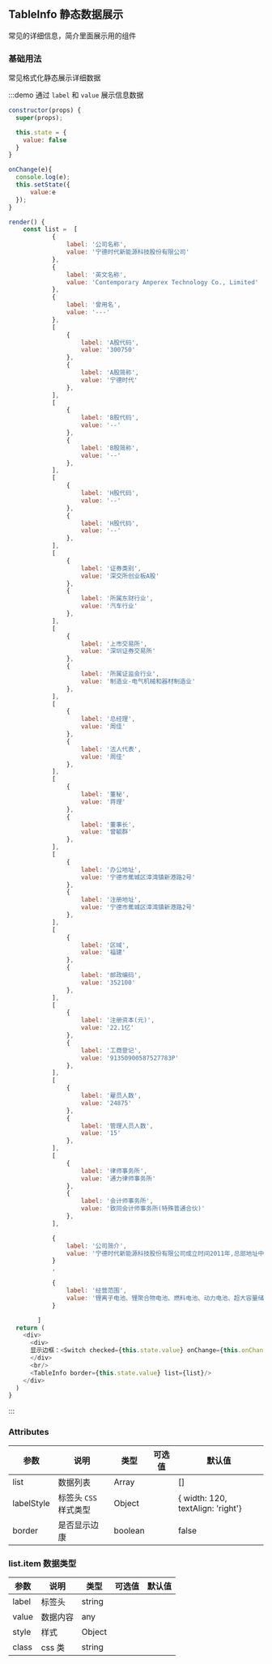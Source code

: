 ## TableInfo 静态数据展示

常见的详细信息，简介里面展示用的组件

### 基础用法

常见格式化静态展示详细数据

:::demo 通过 `label` 和 `value` 展示信息数据

```js
constructor(props) {
  super(props);

  this.state = {
    value: false
  }
}

onChange(e){
  console.log(e);
  this.setState({
      value:e
  });
}

render() {
    const list =  [
            {
                label: '公司名称',
                value: '宁德时代新能源科技股份有限公司'
            },
            {
                label: '英文名称',
                value: 'Contemporary Amperex Technology Co., Limited'
            },
            {
                label: '曾用名',
                value: '---'
            },
            [
                {
                    label: 'A股代码',
                    value: '300750'
                },
                {
                    label: 'A股简称',
                    value: '宁德时代'
                },
            ],
            [
                {
                    label: 'B股代码',
                    value: '--'
                },
                {
                    label: 'B股简称',
                    value: '--'
                },
            ],
            [
                {
                    label: 'H股代码',
                    value: '--'
                },
                {
                    label: 'H股代码',
                    value: '--'
                },
            ],
            [
                {
                    label: '证券类别',
                    value: '深交所创业板A股'
                },
                {
                    label: '所属东财行业',
                    value: '汽车行业'
                },
            ],
            [
                {
                    label: '上市交易所',
                    value: '深圳证券交易所'
                },
                {
                    label: '所属证监会行业',
                    value: '制造业-电气机械和器材制造业'
                },
            ],
            [
                {
                    label: '总经理',
                    value: '周佳'
                },
                {
                    label: '法人代表',
                    value: '周佳'
                },
            ],
            [
                {
                    label: '董秘',
                    value: '蒋理'
                },
                {
                    label: '董事长',
                    value: '曾毓群'
                },
            ],
            [
                {
                    label: '办公地址',
                    value: '宁德市蕉城区漳湾镇新港路2号'
                },
                {
                    label: '注册地址',
                    value: '宁德市蕉城区漳湾镇新港路2号'
                },
            ],
            [
                {
                    label: '区域',
                    value: '福建'
                },
                {
                    label: '邮政编码',
                    value: '352100'
                },
            ],
            [
                {
                    label: '注册资本(元)',
                    value: '22.1亿'
                },
                {
                    label: '工商登记',
                    value: '91350900587527783P'
                },
            ],
            [
                {
                    label: '雇员人数',
                    value: '24875'
                },
                {
                    label: '管理人员人数',
                    value: '15'
                },
            ],
            [
                {
                    label: '律师事务所',
                    value: '通力律师事务所'
                },
                {
                    label: '会计师事务所',
                    value: '致同会计师事务所(特殊普通合伙)'
                },
            ],

            {
                label: '公司简介',
                value: '宁德时代新能源科技股份有限公司成立时间2011年,总部地址中国福建。宁德核心技术为动力和储能电池领域,材料、电芯、电池系统、电池回收二次利用等全产业链研发及制造能力。主营业务CATL专注于新能源汽车动力电池系统、储能系统的研发、生产和销售,致力于为全球新能源应用提供一流解决方案。'
            }
            ,

            {
                label: '经营范围',
                value: '锂离子电池、锂聚合物电池、燃料电池、动力电池、超大容量储能电池、超级电容器、电池管理系统及可充电电池包、风光电储能系统、相关设备仪器的开发、生产和销售及售后服务;对新能源行业的投资。(依法须经批准的项目,经相关部门批准后方可开展经营活动)'
            }

        ]
  return (
    <div>
      <div>
      显示边框：<Switch checked={this.state.value} onChange={this.onChange.bind(this)} />
      </div>
      <br/>
      <TableInfo border={this.state.value} list={list}/>
    </div>
  )
}
```

:::

### Attributes

| 参数       | 说明                  | 类型    | 可选值 | 默认值                            |
| ---------- | --------------------- | ------- | ------ | --------------------------------- |
| list       | 数据列表              | Array   |        | []                                |
| labelStyle | 标签头 `CSS` 样式类型 | Object  |        | { width: 120, textAlign: 'right'} |
| border     | 是否显示边康          | boolean |        | false                             |

### list.item 数据类型

| 参数  | 说明     | 类型   | 可选值 | 默认值 |
| ----- | -------- | ------ | ------ | ------ |
| label | 标签头   | string |        |        |
| value | 数据内容 | any    |        |
| style | 样式     | Object |        |        |
| class | css 类   | string |        |        |
